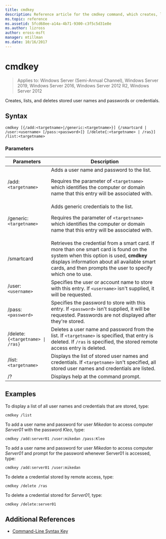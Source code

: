 ```yaml
---
title: cmdkey
description: Reference article for the cmdkey command, which creates, lists, and deletes stored user names and passwords or credentials.
ms.topic: reference
ms.assetid: 5fcd68ee-a14a-4b71-9300-c3f5c5d31e8e
ms.author: lizross
author: eross-msft
manager: mtillman
ms.date: 10/16/2017
---
```

# cmdkey

> Applies to: Windows Server (Semi-Annual Channel), Windows Server 2019, Windows Server 2016, Windows Server 2012 R2, Windows Server 2012

Creates, lists, and deletes stored user names and passwords or credentials.

## Syntax

```
cmdkey [{/add:<targetname>|/generic:<targetname>}] {/smartcard | /user:<username> [/pass:<password>]} [/delete{:<targetname> | /ras}] /list:<targetname>
```

### Parameters

| Parameters | Description |
| ---------- | ----------- |
| /add:`<targetname>` | Adds a user name and password to the list.<p>Requires the parameter of `<targetname>` which identifies the computer or domain name that this entry will be associated with. |
| /generic:`<targetname>` | Adds generic credentials to the list.<p>Requires the parameter of `<targetname>` which identifies the computer or domain name that this entry will be associated with. |
| /smartcard | Retrieves the credential from a smart card. If more than one smart card is found on the system when this option is used, **cmdkey** displays information about all available smart cards, and then prompts the user to specify which one to use. |
| /user:`<username>` | Specifies the user or account name to store with this entry. If `<username>` isn't supplied, it will be requested. |
|/pass:`<password>` | Specifies the password to store with this entry. If `<password>` isn't supplied, it will be requested. Passwords are not displayed after they're stored. |
| /delete:`{<targetname> \| /ras}` | Deletes a user name and password from the list. If `<targetname>` is specified, that entry is deleted. If `/ras` is specified, the stored remote access entry is deleted. |
| /list:`<targetname>` | Displays the list of stored user names and credentials. If `<targetname>` isn't specified, all stored user names and credentials are listed. |
| /? | Displays help at the command prompt. |

## Examples

To display a list of all user names and credentials that are stored, type:

```
cmdkey /list
```

To add a user name and password for user *Mikedan* to access computer *Server01* with the password *Kleo*, type:

```
cmdkey /add:server01 /user:mikedan /pass:Kleo
```

To add a user name and password for user *Mikedan* to access computer *Server01* and prompt for the password whenever Server01 is accessed, type:

```
cmdkey /add:server01 /user:mikedan
```

To delete a credential stored by remote access, type:

```
cmdkey /delete /ras
```

To delete a credential stored for *Server01*, type:

```
cmdkey /delete:server01
```

## Additional References

- [Command-Line Syntax Key](command-line-syntax-key.md)
